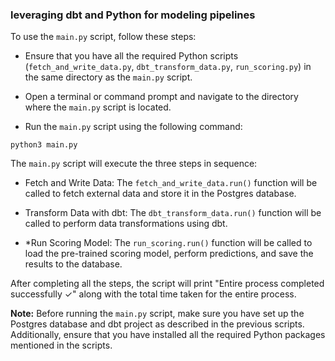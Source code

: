 ### leveraging dbt and Python for modeling pipelines

To use the `main.py` script, follow these steps:

* Ensure that you have all the required Python scripts (`fetch_and_write_data.py`, `dbt_transform_data.py`, `run_scoring.py`) in the same directory as the `main.py` script.

* Open a terminal or command prompt and navigate to the directory where the `main.py` script is located.

* Run the `main.py` script using the following command:

```
python3 main.py
```

The `main.py` script will execute the three steps in sequence:

* Fetch and Write Data: The `fetch_and_write_data.run()` function will be called to fetch external data and store it in the Postgres database.

* Transform Data with dbt: The `dbt_transform_data.run()` function will be called to perform data transformations using dbt.

* *Run Scoring Model: The `run_scoring.run()` function will be called to load the pre-trained scoring model, perform predictions, and save the results to the database.

After completing all the steps, the script will print "Entire process completed successfully ✓" along with the total time taken for the entire process.

**Note:** Before running the `main.py` script, make sure you have set up the Postgres database and dbt project as described in the previous scripts. Additionally, ensure that you have installed all the required Python packages mentioned in the scripts.